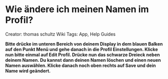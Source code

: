 # Wie ändere ich meinen Namen im Profil?

Creator: thomas schultz
Wiki Tags: App, Help Guides

**Bitte drücke im unteren Bereich von deinem Display in dem blauen Balken auf den Punkt Menü und gehe danach in die Profil Einstellungen. Klicke nun bitte einmal auf Edit Profil. Drücke nun das schwarze Dreieck neben deinem Namen. Du kannst dann deinen Namen löschen und einen neuen Namen auswählen. Klicke danach noch oben rechts auf Save und dein Name wird geändert.**